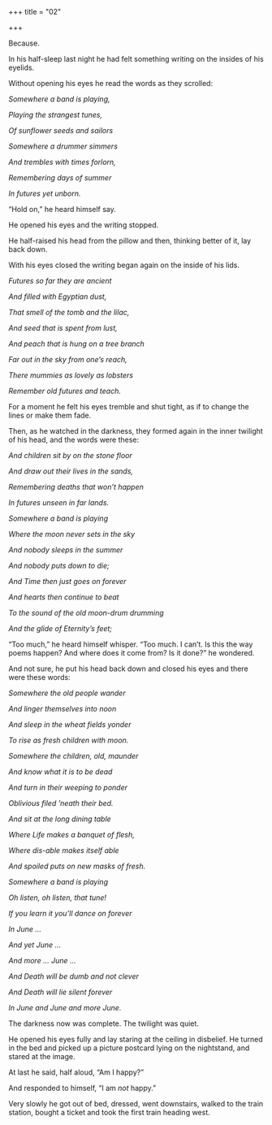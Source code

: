 +++
title = "02"

+++





Because.

In his half-sleep last night he had felt something writing on the insides of his eyelids.

Without opening his eyes he read the words as they scrolled:



*Somewhere a band is playing,*

*Playing the strangest tunes,*

*Of sunflower seeds and sailors*

*Somewhere a drummer simmers*

*And trembles with times forlorn,*

*Remembering days of summer*

*In futures yet unborn.*



“Hold on,” he heard himself say.

He opened his eyes and the writing stopped.

He half-raised his head from the pillow and then, thinking better of it, lay back down.

With his eyes closed the writing began again on the inside of his lids.



*Futures so far they are ancient*

*And filled with Egyptian dust,*

*That smell of the tomb and the lilac,*

*And seed that is spent from lust,*

*And peach that is hung on a tree branch*

*Far out in the sky from one’s reach,*

*There mummies as lovely as lobsters*

*Remember old futures and teach.*



For a moment he felt his eyes tremble and shut tight, as if to change the lines or make them fade.

Then, as he watched in the darkness, they formed again in the inner twilight of his head, and the words were these:



*And children sit by on the stone floor*

*And draw out their lives in the sands,*

*Remembering deaths that won’t happen*

*In futures unseen in far lands.*

*Somewhere a band is playing*

*Where the moon never sets in the sky*

*And nobody sleeps in the summer*

*And nobody puts down to die;*

*And Time then just goes on forever*

*And hearts then continue to beat*

*To the sound of the old moon-drum drumming*

*And the glide of Eternity’s feet;*



“Too much,” he heard himself whisper. “Too much. I can’t. Is this the way poems happen? And where does it come from? Is it done?” he wondered.

And not sure, he put his head back down and closed his eyes and there were these words:



*Somewhere the old people wander*

*And linger themselves into noon*

*And sleep in the wheat fields yonder*

*To rise as fresh children with moon.*

*Somewhere the children, old, maunder*

*And know what it is to be dead*

*And turn in their weeping to ponder*

*Oblivious filed ’neath their bed.*

*And sit at the long dining table*

*Where Life makes a banquet of flesh,*

*Where dis-able makes itself able*

*And spoiled puts on new masks of fresh.*

*Somewhere a band is playing*

*Oh listen, oh listen, that tune\!*

*If you learn it you’ll dance on forever*

*In June …*

*And yet June …*

*And more … June …*

*And Death will be dumb and not clever*

*And Death will lie silent forever*

*In June and June and more June.*



The darkness now was complete. The twilight was quiet.

He opened his eyes fully and lay staring at the ceiling in disbelief. He turned in the bed and picked up a picture postcard lying on the nightstand, and stared at the image.

At last he said, half aloud, “Am I happy?”

And responded to himself, “I am *not* happy.”

Very slowly he got out of bed, dressed, went downstairs, walked to the train station, bought a ticket and took the first train heading west.




